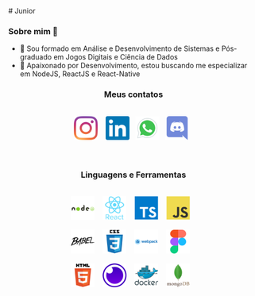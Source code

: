 <!DOCTYPE html>
<html lang="en">

<body>
# Junior

### Sobre mim 👋


- 🔭 Sou formado em Análise e Desenvolvimento de Sistemas e Pós-graduado em Jogos Digitais e Ciência de Dados
- 🌱 Apaixonado por Desenvolvimento, estou buscando me especializar em NodeJS, ReactJS e React-Native 
 
<h3 align="center">Meus contatos</h3>
<br/> 
<div align="center">
<a href="https://www.instagram.com/junior_qb__/" ><img src="images/Instagran.svg" style="width:48px"></a> &nbsp;&nbsp;
<a href="https://www.linkedin.com/in/florivaldo-dos-santos-junior-618138122/" ><img src="images/Linkedin.svg" style="width:48px"></a>&nbsp;&nbsp;
<a href="https://api.whatsapp.com/send?phone=5541998013918" ><img src="images/whatsapp.svg" style="width:48px"></a>&nbsp;&nbsp;
<a href="https://discordapp.com/users/JuniorQb#8286"><img src="images/Discord.svg" style="width:48px"></a>&nbsp;&nbsp;
</div>
<br />
<br />
<h3 align="center">Linguagens e Ferramentas</h3>
<br/> 
<div align="center">
<img src="images/nodejs.svg" style="width:48px"> &nbsp;&nbsp;
<img src="images/react2.svg" style="width:48px"> &nbsp;&nbsp;
<img src="images/typescript.svg" style="width:48px"> &nbsp;&nbsp;
<img src="images/javascript.svg" style="width:48px"> &nbsp;&nbsp;

</div>
<br/>
<div align="center">
<img src="images/Babel.svg" style="width:48px"> &nbsp;&nbsp;
<img src="images/css3.svg" style="width:48px"> &nbsp;&nbsp;
<img src="images/webpack.svg" style="width:48px"> &nbsp;&nbsp;
<img src="images/Figma.svg" style="width:48px"> &nbsp;&nbsp;
</div>
<br/>
<div align="center">
<img src="images/html5.svg" style="width:48px"> &nbsp;&nbsp;
<img src="images/insomnia.svg" style="width:48px"> &nbsp;&nbsp;
<img src="images/docker.svg" style="width:48px"> &nbsp;&nbsp;
<img src="images/mongodb.svg" style="width:48px"> &nbsp;&nbsp;
</div>



</body>
</html>




